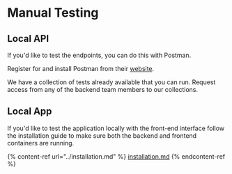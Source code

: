 # Manual Testing

## Local API

If you'd like to test the endpoints, you can do this with Postman.

Register for and install Postman from their [website](https://www.postman.com).

We have a collection of tests already available that you can run. Request access from any of the backend team members to our collections.

## Local App

If you'd like to test the application locally with the front-end interface follow the installation guide to make sure both the backend and frontend containers are running.

{% content-ref url="../installation.md" %}
[installation.md](../installation.md)
{% endcontent-ref %}

